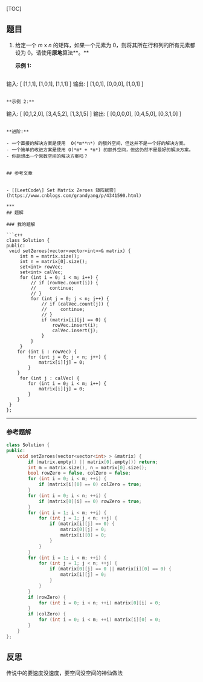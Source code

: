 [TOC]
## 题目
1. 给定一个 *m* x *n* 的矩阵，如果一个元素为 0，则将其所在行和列的所有元素都设为 0。请使用**原地**算法**。**

   **示例 1:**

   ```
输入: 
   [
     [1,1,1],
     [1,0,1],
     [1,1,1]
   ]
   输出: 
   [
     [1,0,1],
     [0,0,0],
     [1,0,1]
   ]
   ```
   
   **示例 2:**
   
   ```
   输入: 
   [
     [0,1,2,0],
     [3,4,5,2],
     [1,3,1,5]
   ]
   输出: 
   [
     [0,0,0,0],
     [0,4,5,0],
     [0,3,1,0]
   ]
   ```
   
   **进阶:**
   
   - 一个直接的解决方案是使用  O(*m**n*) 的额外空间，但这并不是一个好的解决方案。
   - 一个简单的改进方案是使用 O(*m* + *n*) 的额外空间，但这仍然不是最好的解决方案。
   - 你能想出一个常数空间的解决方案吗？
   

## 参考文章


- [[LeetCode\] Set Matrix Zeroes 矩阵赋零](https://www.cnblogs.com/grandyang/p/4341590.html)

***
## 题解

### 我的题解

```c++
class Solution {
public:
    void setZeroes(vector<vector<int>>& matrix) {
        int m = matrix.size();
        int n = matrix[0].size();
        set<int> rowVec;
        set<int> calVec;
        for (int i = 0; i < m; i++) {
            // if (rowVec.count(i)) {
            //     continue;
            // }
            for (int j = 0; j < n; j++) {
                // if (calVec.count(j)) {
                //     continue;
                // }
                if (matrix[i][j] == 0) {
                    rowVec.insert(i);
                    calVec.insert(j);
                }
            }
        }
       for (int i : rowVec) {
           for (int j = 0; j < n; j++) {
               matrix[i][j] = 0;
           }
       }
        for (int j : calVec) {
           for (int i = 0; i < m; i++) {
               matrix[i][j] = 0;
           }
       }
    }
};
```

***
### 参考题解
```c++
class Solution {
public:
    void setZeroes(vector<vector<int> > &matrix) {
        if (matrix.empty() || matrix[0].empty()) return;
        int m = matrix.size(), n = matrix[0].size();
        bool rowZero = false, colZero = false;
        for (int i = 0; i < m; ++i) {
            if (matrix[i][0] == 0) colZero = true;
        }
        for (int i = 0; i < n; ++i) {
            if (matrix[0][i] == 0) rowZero = true;
        } 
        for (int i = 1; i < m; ++i) {
            for (int j = 1; j < n; ++j) {
                if (matrix[i][j] == 0) {
                    matrix[0][j] = 0;
                    matrix[i][0] = 0;
                }
            }
        }
        for (int i = 1; i < m; ++i) {
            for (int j = 1; j < n; ++j) {
                if (matrix[0][j] == 0 || matrix[i][0] == 0) {
                    matrix[i][j] = 0;
                }
            }
        }
        if (rowZero) {
            for (int i = 0; i < n; ++i) matrix[0][i] = 0;
        }
        if (colZero) {
            for (int i = 0; i < m; ++i) matrix[i][0] = 0;
        }
    }
};
```
## 反思
传说中的要速度没速度，要空间没空间的神仙做法

